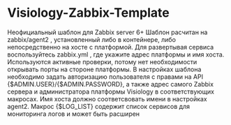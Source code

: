 # Visiology-Zabbix-Template
Неофициальный шаблон для Zabbix server 6+
Шаблон расчитан на zabbix/agent2 , установленный либо в контейнере, либо непосредственно на хосте с платформой. Для развертывая сервиса воспользуйтесь zabbix.yml , где укажите адрес платформы и имя хоста. Используются активные проверки, потому нет необходимости открывать порты на стороне платформы. В настройках шаблона необходимо задать авторизацию пользователя с правами на API {$ADMIN.USER}/{$ADMIN.PASSWORD}, а также адрес самого Zabbix сервера и администратора платформы Visiology в соответствующих макросах. Имя хоста должно соответсвовать имени в настройках agent2. Макрос {$LOG_LIST} содержит список сервисов для мониторинга логов и может быть расширен
